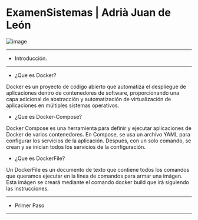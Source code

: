 # ExamenSistemas | Adrià Juan de León

![image](https://user-images.githubusercontent.com/98842240/173083398-6debe84f-629a-4931-98bc-fe580a837c9c.png)

___
- Introducción.
___
- ¿Que es Docker?

Docker es un proyecto de código abierto que automatiza el despliegue de aplicaciones dentro de contenedores de software, proporcionando una capa adicional de abstracción y automatización de virtualización de aplicaciones en múltiples sistemas operativos.

- ¿Que es Docker-Compose?

Docker Compose es una herramienta para definir y ejecutar aplicaciones de Docker de varios contenedores. En Compose, se usa un archivo YAML para configurar los servicios de la aplicación. Después, con un solo comando, se crean y se inician todos los servicios de la configuración.

- ¿Que es DockerFile?

Un DockerFile es un documento de texto que contiene todos los comandos que queramos ejecutar en la linea de comandos para armar una imágen. Esta imágen se creará mediante el comando docker build que irá siguiendo las instrucciones.

___
- Primer Paso
___
